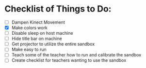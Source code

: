 # Checklist of Things to Do:


- [ ] Dampen Kinect Movement
- [X] Make colors work
- [ ] Disable sleep on host machine
- [ ] Hide title bar on machine
- [ ] Get projector to utilize the entire sandbox
- [ ] Make easy to run
- [ ] Teach some of the teacher how to run and calibrate the sandbox
- [ ] Create checklist for teachers wanting to use the sandbox
